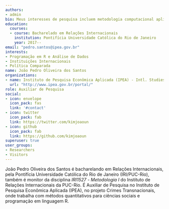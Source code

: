 ```yaml
---
authors:
- admin
bio: Meus interesses de pesquisa incluem metodologia computacional aplicada às ciencias sociais, instituições internacionais e troca de regimes políticos.
education:
  courses:
  - course: Bacharelado em Relações Internacionais
    institution: Pontifícia Universidade Católica do Rio de Janeiro
    year: 2017--
email: "pedro.santos@ipea.gov.br"
interests:
- Programação em R e Análise de Dados
- Instituições Internacionais
- Política Comparada
name: João Pedro Oliveira dos Santos
organizations:
- name: Instituto de Pesquisa Econômica Aplicada (IPEA) - Intl. Studies Department (DINTE)
  url: "http://www.ipea.gov.br/portal/"
role: Auxiliar de Pesquisa
social:
- icon: envelope
  icon_pack: fas
  link: '#contact'
- icon: twitter
  icon_pack: fab
  link: https://twitter.com/kimjoaoun
- icon: github
  icon_pack: fab
  link: https://github.com/kimjoaoun
superuser: true
user_groups:
- Researchers
- Visitors
---
```


João Pedro Oliveira dos Santos é bacharelando em Relações Internacionais, pela Pontifícia Universidade Católica do Rio de Janeiro (IRI/PUC-Rio), também é monitor da disciplina *IRI1527* - *Metodologia I* do Instituto de Relações Internacionais da PUC-Rio. É Auxiliar de Pesquisa no Instituto de Pesquisa Econômica Aplicada (IPEA), no projeto Crimes Transnacionais, onde trabalha com métodos quantitativos para ciências sociais e programação em linguagem R. 
